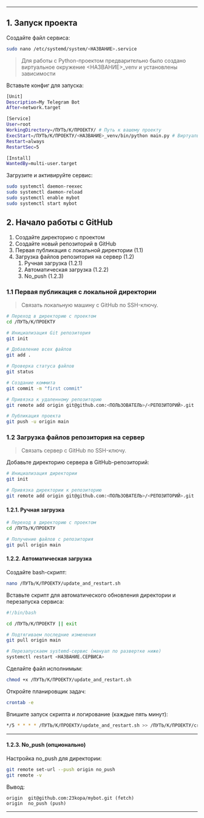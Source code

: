 ***
## 1. Запуск проекта
Создайте файл сервиса:
```sh
sudo nano /etc/systemd/system/<НАЗВАНИЕ>.service
```

>Для работы с Python-проектом предварительно было создано виртуальное окружение <НАЗВАНИЕ>_venv  и установлены зависимости

Вставьте конфиг для запуска:
```sh
[Unit]
Description=My Telegram Bot
After=network.target

[Service]
User=root
WorkingDirectory=/ПУТЬ/К/ПРОЕКТУ/ # Путь к вашему проекту
ExecStart=/ПУТЬ/К/ПРОЕКТУ/<НАЗВАНИЕ>_venv/bin/python main.py # Виртуальное окружение и файл запуска 
Restart=always
RestartSec=5

[Install]
WantedBy=multi-user.target
```
Загрузите и активируйте сервис:
```sh
sudo systemctl daemon-reexec
sudo systemctl daemon-reload
sudo systemctl enable mybot
sudo systemctl start mybot
```
## 2. Начало работы с GitHub
1. Создайте директорию с проектом
2. Создайте новый репозиторий в GitHub 
3. Первая публикация с локальной директории (1.1)
4. Загрузка файлов репозитория на сервер (1.2)
	1. Ручная загрузка (1.2.1)
	2. Автоматическая загрузка (1.2.2)
	3. No_push (1.2.3)

### 1.1 Первая публикация с локальной директории
> Связать локальную машину с GitHub по SSH-ключу.

```sh
# Переход в директорию с проектом
cd /ПУТЬ/К/ПРОЕКТУ

# Инициализация Git репозитория
git init

# Добавление всех файлов
git add .

# Проверка статуса файлов
git status

# Создание коммита
git commit -m "first commit"

# Привязка к удаленному репозиторию
git remote add origin git@github.com:<ПОЛЬЗОВАТЕЛЬ>/<РЕПОЗИТОРИЙ>.git

# Публикация проекта
git push -u origin main
```
### 1.2 Загрузка файлов репозитория на сервер
> Связать сервер с GitHub по SSH-ключу.

Добавьте директорию сервера в GitHub-репозиторий:
```sh
# Инициализация директории
git init

# Привязка директории к репозиторию
git remote add origin git@github.com:<ПОЛЬЗОВАТЕЛЬ>/<РЕПОЗИТОРИЙ>.git
```
#### 1.2.1. Ручная загрузка
```sh
# Переход в директорию с проектом
cd /ПУТЬ/К/ПРОЕКТУ

# Получение файлов с репозитория
git pull origin main
```

#### 1.2.2. Автоматическая загрузка
Создайте bash-скрипт:
```sh
nano /ПУТЬ/К/ПРОЕКТУ/update_and_restart.sh
```

Вставьте скрипт для автоматического обновления директории и перезапуска сервиса:
```sh
#!/bin/bash

cd /ПУТЬ/К/ПРОЕКТУ || exit

# Подтягиваем последние изменения
git pull origin main

# Перезапускаем systemd-сервис (мануал по развертке ниже)
systemctl restart <НАЗВАНИЕ.СЕРВИСА>
```

Сделайте файл исполнимым:
```sh
chmod +x /ПУТЬ/К/ПРОЕКТУ/update_and_restart.sh
```

Откройте планировщик задач:
```sh
crontab -e
```
Впишите запуск скрипта и логирование (каждые пять минут):
```sh
*/5 * * * * /ПУТЬ/К/ПРОЕКТУ/update_and_restart.sh >> /ПУТЬ/К/ПРОЕКТУ/cron.log 2>&1
```
***

#### 1.2.3.  No_push (опционально)
Настройка no_push для директории:
```sh
git remote set-url --push origin no_push
git remote -v
```
Вывод:
```
origin  git@github.com:23kopa/mybot.git (fetch)
origin  no_push (push)
```
***




